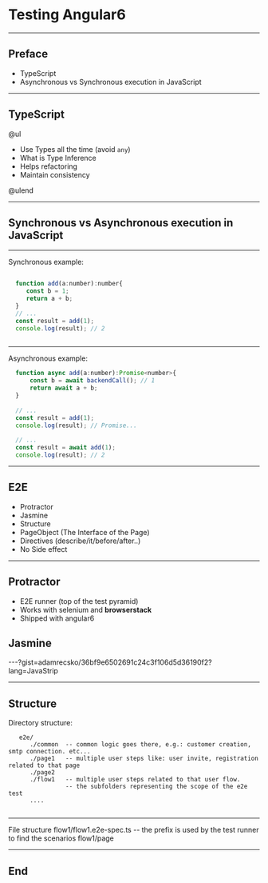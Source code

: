 # Testing Angular6

---

## Preface

- TypeScript
- Asynchronous vs Synchronous execution in JavaScript

---

## TypeScript
 
@ul

  - Use Types all the time (avoid ```any```)
  - What is Type Inference
  - Helps refactoring
  - Maintain consistency

@ulend

---
## Synchronous vs Asynchronous execution in JavaScript

---
Synchronous example:

```JavaScript 

  function add(a:number):number{
     const b = 1;
     return a + b;
  }
  // ... 
  const result = add(1);
  console.log(result); // 2
  
```
---
Asynchronous example:

```JavaScript
  function async add(a:number):Promise<number>{
      const b = await backendCall(); // 1
      return await a + b;
  }
  
  // ... 
  const result = add(1);
  console.log(result); // Promise... 
  
  // ... 
  const result = await add(1);
  console.log(result); // 2
```

---

## E2E

- Protractor
- Jasmine
- Structure
- PageObject (The Interface of the Page)
- Directives (describe/it/before/after..)
- No Side effect


---

## Protractor

- E2E runner (top of the test pyramid)
- Works with selenium and **browserstack**
- Shipped with angular6


## Jasmine

---?gist=adamrecsko/36bf9e6502691c24c3f106d5d36190f2?lang=JavaStrip

---

## Structure
Directory structure:
  ```
     e2e/
        ./common  -- common logic goes there, e.g.: customer creation, smtp connection. etc...
        ./page1   -- multiple user steps like: user invite, registration related to that page
        ./page2
        ./flow1   -- multiple user steps related to that user flow.
                  -- the subfolders representing the scope of the e2e test
        ....
      
  ```
  
---  
File structure
   flow1/flow1.e2e-spec.ts  -- the prefix is used by the test runner to find the scenarios
   flow1/page
  
  
---

## End
